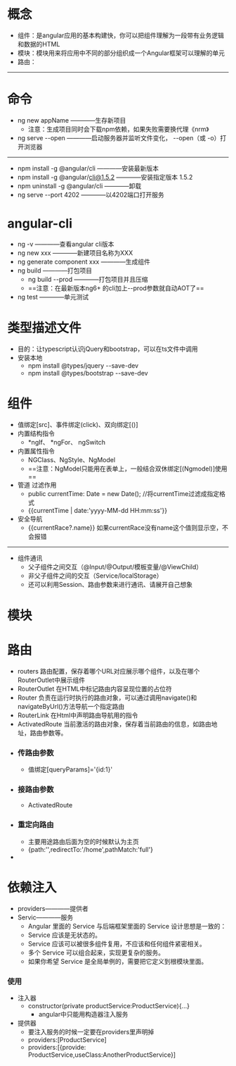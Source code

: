 # 概念
- 组件：是angular应用的基本构建快，你可以把组件理解为一段带有业务逻辑和数据的HTML
- 模块：模块用来将应用中不同的部分组织成一个Angular框架可以理解的单元
- 路由：
---

# 命令
- ng new appName    ————生存新项目
    - 注意：生成项目同时会下载npm依赖，如果失败需要换代理《nrm》
- ng serve --open   ————启动服务器并监听文件变化， --open（或 -o）打开浏览器
---

- npm install -g @angular/cli ————安装最新版本
- npm install -g @angular/cli@1.5.2 ————安装指定版本 1.5.2
- npm uninstall -g @angular/cli ————卸载
- ng serve --port 4202 ————以4202端口打开服务
# angular-cli
- ng -v ————查看angular cli版本
- ng new xxx ————新建项目名称为XXX
- ng generate component xxx ————生成组件
- ng build  ————打包项目
    - ng build --prod   ————打包项目并且压缩
    - ==注意：在最新版本ng6+ 的cli加上--prod参数就自动AOT了==
- ng test   ————单元测试
# 类型描述文件
- 目的：让typescript认识jQuery和bootstrap，可以在ts文件中调用
- 安装本地
    - npm install @types/jquery --save-dev
    - npm install @types/bootstrap --save-dev
# 组件
- 值绑定[src]、事件绑定(click)、双向绑定[()]
- 内置结构指令
    - *ngIf、 *ngFor、 ngSwitch
- 内置属性指令
    - NGClass、NgStyle、NgModel
    - ==注意：NgModel只能用在表单上，一般结合双休绑定[(Ngmodel)]使用==
- 管道 过滤作用
    - public currentTime: Date = new Date();  //将currentTime过滤成指定格式
    - {{currentTime | date:'yyyy-MM-dd HH:mm:ss'}}
- 安全导航
    - {{currentRace?.name}} 如果currentRace没有name这个值则显示空，不会报错
---
- 组件通讯
    - 父子组件之间交互（@Input/@Output/模板变量/@ViewChild）
    - 非父子组件之间的交互（Service/localStorage）
    - 还可以利用Session、路由参数来进行通讯、请展开自己想象
# 模块
# 路由
- routers 路由配置，保存着哪个URL对应展示哪个组件，以及在哪个RouterOutlet中展示组件
- RouterOutlet 在HTML中标记路由内容呈现位置的占位符
- Router 负责在运行时执行的路由对象，可以通过调用navigate()和navigateByUrl()方法导航一个指定路由
- RouterLink 在Html中声明路由导航用的指令
- ActivatedRoute 当前激活的路由对象，保存着当前路由的信息，如路由地址，路由参数等。
- ### 传路由参数 
    - 值绑定[queryParams]='{id:1}'
- ### 接路由参数
    -  ActivatedRoute
- ### 重定向路由
    - 主要用途路由后面为空的时候默认为主页
    - {path:'',redirectTo:'/home',pathMatch:'full'}
- 

    
# 依赖注入
- providers————提供者
- Servic————服务
    - Angular 里面的 Service 与后端框架里面的 Service 设计思想是一致的：
    - Service 应该是无状态的。
    - Service 应该可以被很多组件复用，不应该和任何组件紧密相关。
    - 多个 Service 可以组合起来，实现更复杂的服务。
    - 如果你希望 Service 是全局单例的，需要把它定义到根模块里面。
### 使用
- 注入器
    - constructor(private productService:ProductService){...}
        - angular中只能用构造器注入服务
- 提供器
    - 要注入服务的时候一定要在providers里声明掉
    - providers:[ProductService]
    - providers:[{provide: ProductService,useClass:AnotherProductService}]